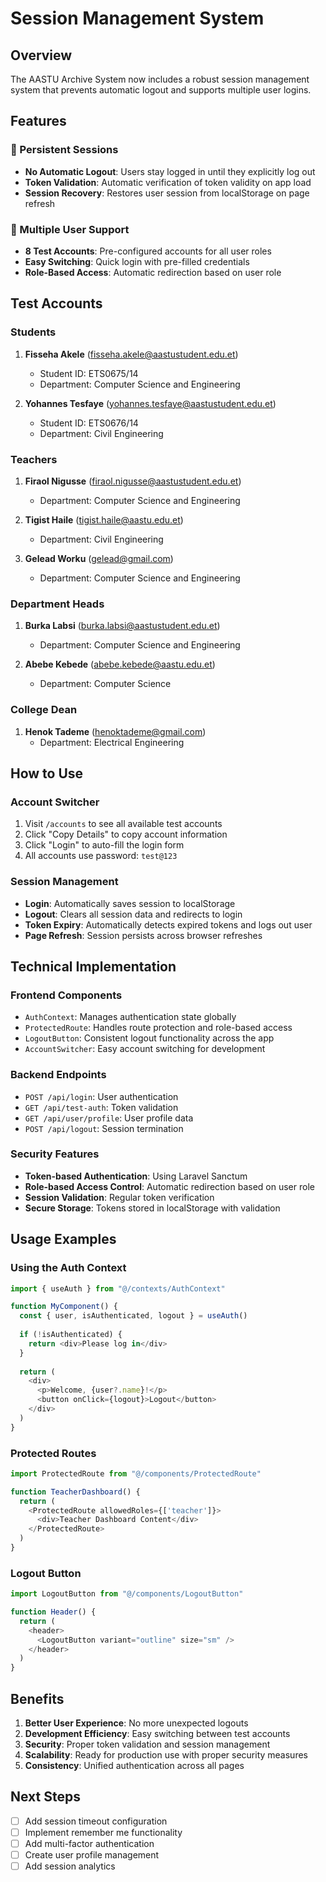 # Session Management System

## Overview
The AASTU Archive System now includes a robust session management system that prevents automatic logout and supports multiple user logins.

## Features

### 🔐 Persistent Sessions
- **No Automatic Logout**: Users stay logged in until they explicitly log out
- **Token Validation**: Automatic verification of token validity on app load
- **Session Recovery**: Restores user session from localStorage on page refresh

### 👥 Multiple User Support
- **8 Test Accounts**: Pre-configured accounts for all user roles
- **Easy Switching**: Quick login with pre-filled credentials
- **Role-Based Access**: Automatic redirection based on user role

## Test Accounts

### Students
1. **Fisseha Akele** (fisseha.akele@aastustudent.edu.et)
   - Student ID: ETS0675/14
   - Department: Computer Science and Engineering

2. **Yohannes Tesfaye** (yohannes.tesfaye@aastustudent.edu.et)
   - Student ID: ETS0676/14
   - Department: Civil Engineering

### Teachers
1. **Firaol Nigusse** (firaol.nigusse@aastustudent.edu.et)
   - Department: Computer Science and Engineering

2. **Tigist Haile** (tigist.haile@aastu.edu.et)
   - Department: Civil Engineering

3. **Gelead Worku** (gelead@gmail.com)
   - Department: Computer Science and Engineering

### Department Heads
1. **Burka Labsi** (burka.labsi@aastustudent.edu.et)
   - Department: Computer Science and Engineering

2. **Abebe Kebede** (abebe.kebede@aastu.edu.et)
   - Department: Computer Science

### College Dean
1. **Henok Tademe** (henoktademe@gmail.com)
   - Department: Electrical Engineering

## How to Use

### Account Switcher
1. Visit `/accounts` to see all available test accounts
2. Click "Copy Details" to copy account information
3. Click "Login" to auto-fill the login form
4. All accounts use password: `test@123`

### Session Management
- **Login**: Automatically saves session to localStorage
- **Logout**: Clears all session data and redirects to login
- **Token Expiry**: Automatically detects expired tokens and logs out user
- **Page Refresh**: Session persists across browser refreshes

## Technical Implementation

### Frontend Components
- `AuthContext`: Manages authentication state globally
- `ProtectedRoute`: Handles route protection and role-based access
- `LogoutButton`: Consistent logout functionality across the app
- `AccountSwitcher`: Easy account switching for development

### Backend Endpoints
- `POST /api/login`: User authentication
- `GET /api/test-auth`: Token validation
- `GET /api/user/profile`: User profile data
- `POST /api/logout`: Session termination

### Security Features
- **Token-based Authentication**: Using Laravel Sanctum
- **Role-based Access Control**: Automatic redirection based on user role
- **Session Validation**: Regular token verification
- **Secure Storage**: Tokens stored in localStorage with validation

## Usage Examples

### Using the Auth Context
```typescript
import { useAuth } from "@/contexts/AuthContext"

function MyComponent() {
  const { user, isAuthenticated, logout } = useAuth()
  
  if (!isAuthenticated) {
    return <div>Please log in</div>
  }
  
  return (
    <div>
      <p>Welcome, {user?.name}!</p>
      <button onClick={logout}>Logout</button>
    </div>
  )
}
```

### Protected Routes
```typescript
import ProtectedRoute from "@/components/ProtectedRoute"

function TeacherDashboard() {
  return (
    <ProtectedRoute allowedRoles={['teacher']}>
      <div>Teacher Dashboard Content</div>
    </ProtectedRoute>
  )
}
```

### Logout Button
```typescript
import LogoutButton from "@/components/LogoutButton"

function Header() {
  return (
    <header>
      <LogoutButton variant="outline" size="sm" />
    </header>
  )
}
```

## Benefits

1. **Better User Experience**: No more unexpected logouts
2. **Development Efficiency**: Easy switching between test accounts
3. **Security**: Proper token validation and session management
4. **Scalability**: Ready for production use with proper security measures
5. **Consistency**: Unified authentication across all pages

## Next Steps

- [ ] Add session timeout configuration
- [ ] Implement remember me functionality
- [ ] Add multi-factor authentication
- [ ] Create user profile management
- [ ] Add session analytics
